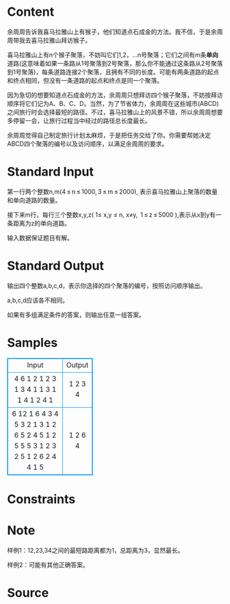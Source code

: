 
# Content

余周周告诉我喜马拉雅山上有猴子，他们知道点石成金的方法。我不信，于是余周周带我去喜马拉雅山拜访猴子。

喜马拉雅山上有n个猴子聚落，不妨叫它们1,2，…n号聚落；它们之间有m条**单向**道路(这意味着如果一条路从1号聚落到2号聚落，那么你不能通过这条路从2号聚落到1号聚落)，每条道路连接2个聚落，且拥有不同的长度。可能有两条道路的起点和终点相同，但没有一条道路的起点和终点是同一个聚落。

因为急切的想要知道点石成金的方法，余周周只想拜访四个猴子聚落，不妨按拜访顺序将它们记为A、B、C、D。当然，为了节省体力，余周周在这些城市(ABCD)之间旅行时会选择最短的路径。不过，喜马拉雅山上的风景不错，所以余周周想要多停留一会，让旅行过程当中经过的路径总长度最长。

余周周觉得自己制定旅行计划太麻烦，于是把任务交给了你。你需要帮她决定ABCD四个聚落的编号以及访问顺序，以满足余周周的要求。

# Standard Input

第一行两个整数n,m(4 ≤ n ≤ 1000, 3 ≤ m ≤ 2000), 表示喜马拉雅山上聚落的数量和单向道路的数量。

接下来m行，每行三个整数x,y,z( 1≤ x,y ≤ n, x≠y,  1 ≤ z ≤ 5000 ),表示从x到y有一条距离为z的单向道路。

输入数据保证题目有解。

# Standard Output

输出四个整数a,b,c,d，表示你选择的四个聚落的编号，按照访问顺序输出。

a,b,c,d应该各不相同。

如果有多组满足条件的答案，则输出任意一组答案。

# Samples

<style>
        table,table tr th, table tr td { border:1px solid #0094ff; }
        table { width: 200px; min-height: 25px; line-height: 25px; text-align: center; border-collapse: collapse;}   
    </style>
<table>
	<tr>
		<td>Input</td>
		<td>Output</td>
	</tr>
<tr><td>4 6
1 2 1
2 3 1
3 4 1
1 3 1
1 4 1
2 4 1</td><td>1 2 3 4</td></tr><tr><td>6 12
1 6 4
3 4 5
3 2 1
3 1 2
6 5 2
4 5 1
2 5 5
5 3 1
2 3 2
5 1 2
6 2 4
4 1 5</td><td>1 2 6 4</td></tr></table>


# Constraints



# Note

样例1：12,23,34之间的最短路距离都为1，总距离为3，显然最长。

样例2：可能有其他正确答案。

# Source


